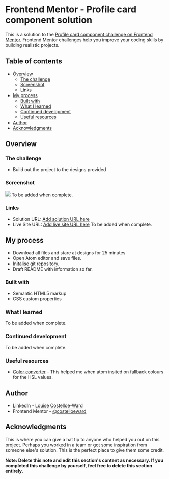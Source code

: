 # Frontend Mentor - Profile card component solution

This is a solution to the [Profile card component challenge on Frontend Mentor](https://www.frontendmentor.io/challenges/profile-card-component-cfArpWshJ). Frontend Mentor challenges help you improve your coding skills by building realistic projects.

## Table of contents

- [Overview](#overview)
  - [The challenge](#the-challenge)
  - [Screenshot](#screenshot)
  - [Links](#links)
- [My process](#my-process)
  - [Built with](#built-with)
  - [What I learned](#what-i-learned)
  - [Continued development](#continued-development)
  - [Useful resources](#useful-resources)
- [Author](#author)
- [Acknowledgments](#acknowledgments)



## Overview

### The challenge

- Build out the project to the designs provided

### Screenshot

![](./screenshot.jpg)
To be added when complete.
### Links

- Solution URL: [Add solution URL here](https://your-solution-url.com)
- Live Site URL: [Add live site URL here](https://your-live-site-url.com)
To be added when complete.

## My process
- Download all files and stare at designs for 25 minutes
- Open Atom editor and save files.
- Initalise git repository.
- Draft README with information so far.

### Built with

- Semantic HTML5 markup
- CSS custom properties


### What I learned

To be added when complete.


### Continued development

To be added when complete.

### Useful resources

- [Color converter](https://convertacolor.com/) - This helped me when atom insited on fallback colours for the HSL values.



## Author

- LinkedIn - [Louise Costelloe-Ward](https://www.linkedin.com/in/louisecostelloeward)
- Frontend Mentor - [@costelloeward](https://www.frontendmentor.io/profile/costelloeward)



## Acknowledgments

This is where you can give a hat tip to anyone who helped you out on this project. Perhaps you worked in a team or got some inspiration from someone else's solution. This is the perfect place to give them some credit.

**Note: Delete this note and edit this section's content as necessary. If you completed this challenge by yourself, feel free to delete this section entirely.**
